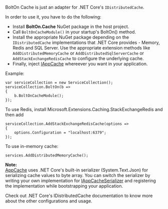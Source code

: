 BoltOn Cache is just an adapter for .NET Core's `IDistributedCache`.

In order to use it, you have to do the following:

* Install **BoltOn.Cache** NuGet package in the host project.
* Call `BoltOnCacheModule()` in your startup's BoltOn() method. 
* Install the appropriate NuGet package depending on the `IDistributedCache` implementations that .NET Core provides - Memory, Redis and SQL Server. Use the appropriate extension methods like `AddDistributedMemoryCache` or `AddDistributedSqlServerCache` or `AddStackExchangeRedisCache` to configure the underlying cache. 
* Finally, inject [IAppCache](https://github.com/gokulm/BoltOn/blob/master/src/BoltOn/Cache/IAppCache.cs) whereever you want in your application.

Example:

    var serviceCollection = new ServiceCollection();
    serviceCollection.BoltOn(b =>
    {
        b.BoltOnCacheModule();
    });

To use Redis, install Microsoft.Extensions.Caching.StackExchangeRedis and then add

    serviceCollection.AddStackExchangeRedisCache(options =>
    {
        options.Configuration = "localhost:6379";
    });

To use in-memory cache:

    services.AddDistributedMemoryCache();

**Note:**
<br />
[AppCache](https://github.com/gokulm/BoltOn/blob/master/src/BoltOn.Cache/AppCache.cs) uses .NET Core's built-in serializer (System.Text.Json) for serializing cache values to byte array. You can switch the serializer by writing your own implementation for [IAppCacheSerializer](https://github.com/gokulm/BoltOn/blob/master/src/BoltOn.Cache/AppCacheSerializer.cs) and registering the implementation while bootstrapping your application.

Check out .NET Core's IDistributedCache documentation to know more about the other configurations and usage.